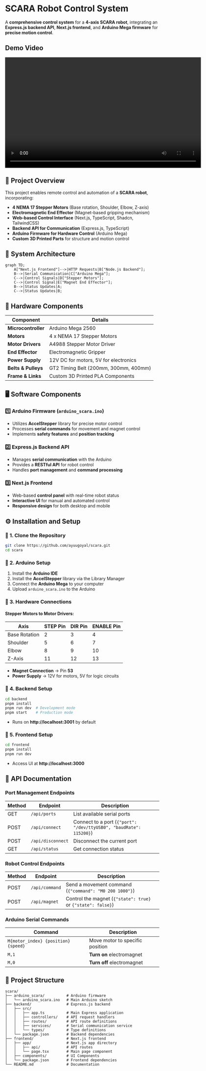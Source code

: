 # SCARA Robot Control System

A **comprehensive control system** for a **4-axis SCARA robot**, integrating an **Express.js backend API**, **Next.js frontend**, and **Arduino Mega firmware** for **precise motion control**.

## Demo Video

<div align="center">
  <video width="640" height="360" controls>
    <source src="https://res.cloudinary.com/djd69dyvv/video/upload/v1743192138/demo/dj6xbxnrw0iva4tb1sgm.mp4" type="video/mp4">
    Your browser does not support the video tag.
  </video>
</div>

## 🚀 Project Overview

This project enables remote control and automation of a **SCARA robot**, incorporating:

- **4 NEMA 17 Stepper Motors** (Base rotation, Shoulder, Elbow, Z-axis)
- **Electromagnetic End Effector** (Magnet-based gripping mechanism)
- **Web-based Control Interface** (Next.js, TypeScript, Shadcn, TailwindCSS)
- **Backend API for Communication** (Express.js, TypeScript)
- **Arduino Firmware for Hardware Control** (Arduino Mega)
- **Custom 3D Printed Parts** for structure and motion control

## 📜 System Architecture

```mermaid
graph TD;
    A["Next.js Frontend"]-->|HTTP Requests|B["Node.js Backend"];
    B-->|Serial Communication|C["Arduino Mega"];
    C-->|Control Signals|D["Stepper Motors"];
    C-->|Control Signal|E["Magnet End Effector"];
    B-->|Status Updates|A;
    C-->|Status Updates|B;
```

## 🔩 Hardware Components

| Component           | Details                               |
| ------------------- | ------------------------------------- |
| **Microcontroller** | Arduino Mega 2560                     |
| **Motors**          | 4 x NEMA 17 Stepper Motors            |
| **Motor Drivers**   | A4988 Stepper Motor Driver            |
| **End Effector**    | Electromagnetic Gripper               |
| **Power Supply**    | 12V DC for motors, 5V for electronics |
| **Belts & Pulleys** | GT2 Timing Belt (200mm, 300mm, 400mm) |
| **Frame & Links**   | Custom 3D Printed PLA Components      |

## 🖥️ Software Components

### 1️⃣ **Arduino Firmware (`arduino_scara.ino`)**

- Utilizes **AccelStepper** library for precise motor control
- Processes **serial commands** for movement and magnet control
- Implements **safety features** and **position tracking**

### 2️⃣ **Express.js Backend API**

- Manages **serial communication** with the Arduino
- Provides a **RESTful API** for robot control
- Handles **port management** and **command processing**

### 3️⃣ **Next.js Frontend**

- Web-based **control panel** with real-time robot status
- **Interactive UI** for manual and automated control
- **Responsive design** for both desktop and mobile

## ⚙️ Installation and Setup

### 🔹 **1. Clone the Repository**

```sh
git clone https://github.com/ayuugoyal/scara.git
cd scara
```

### 🔹 **2. Arduino Setup**

1. Install the **Arduino IDE**
2. Install the **AccelStepper** library via the Library Manager
3. Connect the **Arduino Mega** to your computer
4. Upload `arduino_scara.ino` to the Arduino

### 🔹 **3. Hardware Connections**

#### **Stepper Motors to Motor Drivers:**

| Axis          | STEP Pin | DIR Pin | ENABLE Pin |
| ------------- | -------- | ------- | ---------- |
| Base Rotation | 2        | 3       | 4          |
| Shoulder      | 5        | 6       | 7          |
| Elbow         | 8        | 9       | 10         |
| Z-Axis        | 11       | 12      | 13         |

- **Magnet Connection** → Pin **53**
- **Power Supply** → 12V for motors, 5V for logic circuits

### 🔹 **4. Backend Setup**

```sh
cd backend
pnpm install
pnpm run dev  # Development mode
pnpm start    # Production mode
```

- Runs on **http://localhost:3001** by default

### 🔹 **5. Frontend Setup**

```sh
cd frontend
pnpm install
pnpm run dev
```

- Access UI at **http://localhost:3000**

## 📡 API Documentation

### **Port Management Endpoints**

| Method | Endpoint          | Description                                                        |
| ------ | ----------------- | ------------------------------------------------------------------ |
| GET    | `/api/ports`      | List available serial ports                                        |
| POST   | `/api/connect`    | Connect to a port (`{"port": "/dev/ttyUSB0", "baudRate": 115200}`) |
| POST   | `/api/disconnect` | Disconnect the current port                                        |
| GET    | `/api/status`     | Get connection status                                              |

### **Robot Control Endpoints**

| Method | Endpoint       | Description                                                  |
| ------ | -------------- | ------------------------------------------------------------ |
| POST   | `/api/command` | Send a movement command (`{"command": "M0 200 1000"}`)       |
| POST   | `/api/magnet`  | Control the magnet (`{"state": true}` or `{"state": false}`) |

### **Arduino Serial Commands**

| Command                             | Description                     |
| ----------------------------------- | ------------------------------- |
| `M{motor_index} {position} {speed}` | Move motor to specific position |
| `M,1`                               | **Turn on** electromagnet       |
| `M,0`                               | **Turn off** electromagnet      |

## 📂 Project Structure

```
scara/
├── arduino_scara/          # Arduino firmware
│   └── arduino_scara.ino   # Main Arduino sketch
├── backend/                # Express.js backend
│   ├── src/
│   │   ├── app.ts          # Main Express application
│   │   ├── controllers/    # API request handlers
│   │   ├── routes/         # API route definitions
│   │   ├── services/       # Serial communication service
│   │   └── types/          # Type definitions
│   └── package.json        # Backend dependencies
├── frontend/               # Next.js frontend
│   ├── app/                # Next.js app directory
│   │   ├── api/            # API routes
│   │   └── page.tsx        # Main page component
│   ├── components/         # UI Components
│   └── package.json        # Frontend dependencies
└── README.md               # Documentation
```
